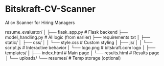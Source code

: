 # Bitskraft-CV-Scanner
AI cv Scanner for Hiring Managers

resume_evaluator/
│
├── flask_app.py                     # Flask backend
├── model_handling.py                # AI logic (from earlier)
├── requirements.txt
│
├── static/
│   ├── css/
│   │   └── style.css              # Custom styling
│   ├── js/
│   │   └── script.js              # Interactive behavior
│   └── logo.png                   # bitskraft.com logo
│
├── templates/
│   ├── index.html                 # Main page
│   └── results.html               # Results page
│
└── uploads/
    └── resumes/                   # Temp storage (optional)
